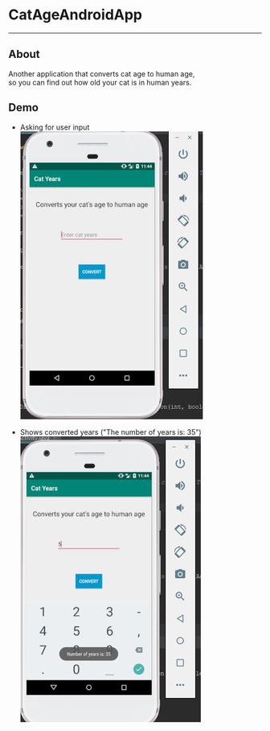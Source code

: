 CatAgeAndroidApp
===

---

About
---
Another application that converts cat age to human age,<br /> so you can find out how old your cat is in human years.


Demo
---
- Asking for user input<br />
	![askingforinput](catUI.JPG)


- Shows converted years ("The number of years is: 35")<br />
	![showsconvertedyears](catinaction.JPG)
